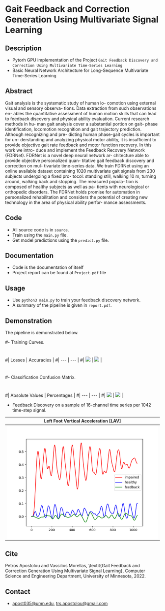 # Gait Feedback and Correction Generation Using Multivariate Signal Learning

## Description
- Pytorh GPU implementation of the Project `Gait Feedback Discovery and Correction Using Multivariate Time-Series Learning`
- Basic Neural Network Architecture for Long-Sequence Multivariate Time-Series Learning   

## Abstract
Gait analysis is the systematic study of human lo-
comotion using external visual and sensory observa-
tions. Data extraction from such observations en-
ables the quantitative assessment of human motion
skills that can lead to feedback discovery and physical
ability evaluation. Current research methods in hu-
man gait analysis cover a substantial portion on gait-
phase identification, locomotion recognition and gait
trajectory prediction. Although recognizing and pre-
dicting human phase-gait cycles is important for un-
derstanding and analyzing physical motor ability, it
is insufficient to provide objective gait rate feedback
and motor function recovery. In this work we intro-
duce and implement the Feedback Recovery Network
(FDRNet). FDRNet is a novel deep neural network ar-
chitecture able to provide objective personalized quan-
titative gait feedback discovery and correction on mul-
tivariate time-series data. We train FDRNet using an
online available dataset containing 1020 multivariate
gait signals from 230 subjects undergoing a fixed pro-
tocol: standing still, walking 10 m, turning around,
walking back and stopping. The measured popula-
tion is composed of healthy subjects as well as pa-
tients with neurological or orthopedic disorders. The
FDRNet holds promise for automation in personalized
rehabilitation and considers the potential of creating
new technology in the area of physical ability perfor-
mance assessments.

## Code
- All source code is in `source`.
- Train using the `main.py` file.
- Get model predictions using the `predict.py` file.

## Documentation
- Code is the documentation of itself
- Project report can be found at `Project.pdf` file

## Usage
- Use `python3 main.py` to train your feedback discovery network.
- A summary of the pipeline is given in `report.pdf`.

## Demonstration
The pipeline is demonstrated below.

#- Training Curves.
#
#| Losses | Accuracies |
#| --- | --- |
#| ![](./figs/real_loss.PNG) | ![](./figs/real_accuracy.PNG) |
#
#- Classification Confusion Matrix.
#
#| Absolute Values | Percentages |
#| --- | --- |
#| ![](./figs/val_conf_mat.png) | ![](./figs/val_conf_mat_percent.png) |


- Feedback Discovery on a sample of 16-channel time series per 1042 time-step signal.

| Left Foot Vertical Acceleration [LAV]
| --- |
| ![](./results/pred.png)

## Cite
Petros Apostolou and Vassilios Morellas, \textit{Gait Feedback and Correction Generation Using Multivariate Signal Learning}, Computer Science and Engineering Department,
University of Minnesota, 2022.

## Contact
- apost035@umn.edu, trs.apostolou@gmail.com


